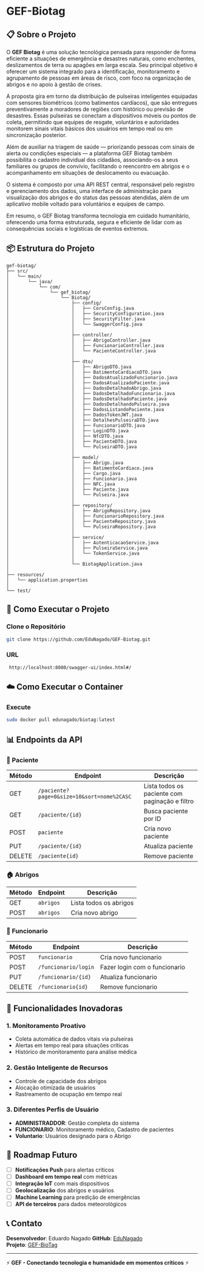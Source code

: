 # GEF-Biotag

## 📋 Sobre o Projeto

O **GEF Biotag** é uma solução tecnológica pensada para responder de forma eficiente a situações de emergência e desastres naturais, como enchentes, deslizamentos de terra ou apagões em larga escala. Seu principal objetivo é oferecer um sistema integrado para a identificação, monitoramento e agrupamento de pessoas em áreas de risco, com foco na organização de abrigos e no apoio à gestão de crises.

A proposta gira em torno da distribuição de pulseiras inteligentes equipadas com sensores biométricos (como batimentos cardíacos), que são entregues preventivamente a moradores de regiões com histórico ou previsão de desastres. Essas pulseiras se conectam a dispositivos móveis ou pontos de coleta, permitindo que equipes de resgate, voluntários e autoridades monitorem sinais vitais básicos dos usuários em tempo real ou em sincronização posterior.

Além de auxiliar na triagem de saúde — priorizando pessoas com sinais de alerta ou condições especiais — a plataforma GEF Biotag também possibilita o cadastro individual dos cidadãos, associando-os a seus familiares ou grupos de convívio, facilitando o reencontro em abrigos e o acompanhamento em situações de deslocamento ou evacuação.

O sistema é composto por uma API REST central, responsável pelo registro e gerenciamento dos dados, uma interface de administração para visualização dos abrigos e do status das pessoas atendidas, além de um aplicativo mobile voltado para voluntários e equipes de campo.

Em resumo, o GEF Biotag transforma tecnologia em cuidado humanitário, oferecendo uma forma estruturada, segura e eficiente de lidar com as consequências sociais e logísticas de eventos extremos.

## 📦 Estrutura do Projeto
```
gef-biotag/
├── src/
│   └── main/
│       └── java/
│           └── com/
│               └── gef_biotag/
│                   └── Biotag/
│                       ├── config/
│                       │   ├── CorsConfig.java
│                       │   ├── SecurityConfiguration.java
│                       │   ├── SecurityFilter.java
│                       │   └── SwaggerConfig.java
│                       │
│                       ├── controller/
│                       │   ├── AbrigoController.java
│                       │   ├── FuncionarioController.java
│                       │   └── PacienteController.java
│                       │
│                       ├── dto/
│                       │   ├── AbrigoDTO.java
│                       │   ├── BatimentoCardiacoDTO.java
│                       │   ├── DadosAtualizadoFuncionario.java
│                       │   ├── DadosAtualizadoPaciente.java
│                       │   ├── DadosDetalhadoAbrigo.java
│                       │   ├── DadosDetalhadoFuncionario.java
│                       │   ├── DadosDetalhadoPaciente.java
│                       │   ├── DadosDetalhandoPulseira.java
│                       │   ├── DadosListandoPaciente.java
│                       │   ├── DadosTokenJWT.java
│                       │   ├── DetalhesPulseiraDTO.java
│                       │   ├── FuncionarioDTO.java
│                       │   ├── LoginDTO.java
│                       │   ├── NfcDTO.java
│                       │   ├── PacienteDTO.java
│                       │   └── PulseiraDTO.java
│                       │
│                       ├── model/
│                       │   ├── Abrigo.java
│                       │   ├── BatimentoCardiaco.java
│                       │   ├── Cargo.java
│                       │   ├── Funcionario.java
│                       │   ├── NFC.java
│                       │   ├── Paciente.java
│                       │   └── Pulseira.java
│                       │
│                       ├── repository/
│                       │   ├── AbrigoRepository.java
│                       │   ├── FuncionarioRepository.java
│                       │   ├── PacienteRepository.java
│                       │   └── PulseiraRepository.java
│                       │
│                       ├── service/
│                       │   ├── AutenticacaoService.java
│                       │   ├── PulseiraService.java
│                       │   └── TokenService.java
│                       │
│                       └── BiotagApplication.java
│
├── resources/
│   └── application.properties
│
└── test/
```
## 🚀 Como Executar o Projeto 


###  Clone o Repositório
```bash
git clone https://github.com/EduNagado/GEF-Biotag.git
```
###  URL
```http
 http://localhost:8080/swagger-ui/index.html#/
```

## ☁️ Como Executar o Container

### Execute 
```bash
sudo docker pull edunagado/biotag:latest
```
## 📊 Endpoints da API

### 👥 Paciente 
| Método | Endpoint | Descrição |
|--------|----------|-----------|
| GET | `/paciente?page=0&size=10&sort=nome%2CASC` | Lista todos os paciente com paginação e filtro |
| GET | `/paciente/{id}` | Busca paciente por ID |
| POST | `paciente` | Cria novo paciente |
| PUT | `/paciente/{id}` | Atualiza paciente |
| DELETE | `/paciente{id}` | Remove paciente |

### 🏠 Abrigos
| Método | Endpoint | Descrição |
|--------|----------|-----------|
| GET | `abrigos` | Lista todos os abrigos |
| POST | `abrigos` | Cria novo abrigo |


### 👥 Funcionario 
| Método | Endpoint | Descrição |
|--------|----------|-----------|
| POST | `funcionario` | Cria novo funcionario |
| POST | `/funcionario/login` | Fazer login com o funcionario |
| PUT | `/funcionario/{id}` | Atualiza funcionario |
| DELETE | `/funcionario{id}` | Remove funcionario |


## 🌟 Funcionalidades Inovadoras

### 1. **Monitoramento Proativo**
- Coleta automática de dados vitais via pulseiras
- Alertas em tempo real para situações críticas
- Histórico de monitoramento para análise médica

### 2. **Gestão Inteligente de Recursos**
- Controle de capacidade dos abrigos
- Alocação otimizada de usuários
- Rastreamento de ocupação em tempo real

### 3. **Diferentes Perfis de Usuário**
- **ADMINISTRADDOR**: Gestão completa do sistema
- **FUNCIONARIO**: Monitoramento médico, Cadastro de pacientes
- **Voluntario**: Usuários designado para o Abrigo


## 🚀 Roadmap Futuro

- [ ] **Notificações Push** para alertas críticos
- [ ] **Dashboard em tempo real** com métricas
- [ ] **Integração IoT** com mais dispositivos
- [ ] **Geolocalização** dos abrigos e usuários
- [ ] **Machine Learning** para predição de emergências
- [ ] **API de terceiros** para dados meteorológicos
      
## 📞 Contato

**Desenvolvedor**: Eduardo Nagado
**GitHub**: [EduNagado](https://github.com/EduNagado)  
**Projeto**: [GEF-BioTag](https://github.com/EduNagado/GEF-Biotag)

---

⚡ **GEF - Conectando tecnologia e humanidade em momentos críticos** ⚡

